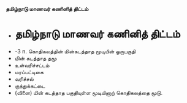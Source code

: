 **தமிழ்நாடு மாணவர் கணினித் திட்டம்**
- # தமிழ்நாடு மாணவர் கணினித் திட்டம்
- -3 n. கொதிகலத்தின் மின்கடத்தாத மூடியின்  ஒருபகுதி
- மின் கடத்தாத தமூ
- உள்வரிச்சட்டம்
- மரப்பட்டிகை
- வரிச்சல்
- குத்துக்கட்டை
- (வினை) மின் கடத்தாத பகுதியுள்ள மூடியினாற் கொதிகலத்தை மூடு.

